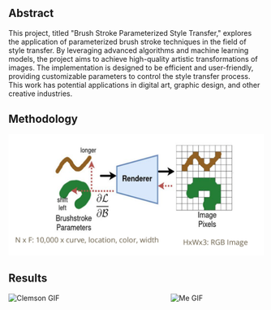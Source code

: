 ## Abstract

This project, titled "Brush Stroke Parameterized Style Transfer," explores the application of parameterized brush stroke techniques in the field of style transfer. By leveraging advanced algorithms and machine learning models, the project aims to achieve high-quality artistic transformations of images. The implementation is designed to be efficient and user-friendly, providing customizable parameters to control the style transfer process. This work has potential applications in digital art, graphic design, and other creative industries.

## Methodology

![Methodology](images/Method.png)

## Results

<div style="display: flex; justify-content: space-around;">
  <img src="images/clemson.gif" alt="Clemson GIF" width="320" height="240">
  <img src="images/me.gif" alt="Me GIF" width="320" height="240">
</div>
